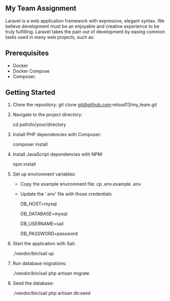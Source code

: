 

## My Team Assignment

Laravel is a web application framework with expressive, elegant syntax. We believe development must be an enjoyable and creative experience to be truly fulfilling. Laravel takes the pain out of development by easing common tasks used in many web projects, such as:
## Prerequisites
- Docker
- Docker Compose
- Composer.

## Getting Started

1. Clone the repository:
   git clone git@github.com:reload13/my_team.git

2. Navigate to the project directory:
   
   cd path/to/your/directory


4. Install PHP dependencies with Composer:
   
   composer install


6. Install JavaScript dependencies with NPM:

   npm install
   

8. Set up environment variables:

    - Copy the example environment file:
      cp .env.example .env

    - Update the '.env' file with those credentials
       
      DB_HOST=mysql
      
      DB_DATABASE=mysql
      
      DB_USERNAME=sail
      
      DB_PASSWORD=password
      

 9. Start the application with Sail:
   
    ./vendor/bin/sail up
   

11. Run database migrations:
    
    ./vendor/bin/sail php artisan migrate
   

13. Seed the database:
    
    ./vendor/bin/sail php artisan db:seed
   

